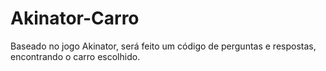 # Akinator-Carro
Baseado no jogo Akinator, será feito um código de perguntas e respostas, encontrando o carro escolhido.
